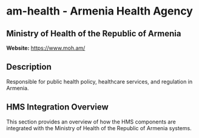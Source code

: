 # am-health - Armenia Health Agency

## Ministry of Health of the Republic of Armenia

**Website:** https://www.moh.am/

## Description

Responsible for public health policy, healthcare services, and regulation in Armenia.

## HMS Integration Overview

This section provides an overview of how the HMS components are integrated with the Ministry of Health of the Republic of Armenia systems.

